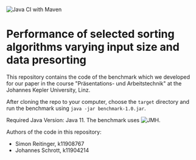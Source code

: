 ![Java CI with Maven](https://github.com/johannesschrott/Performance-of-selected-sorting-algorithms-varying-input-size-and-data-presorting/workflows/Java%20CI%20with%20Maven/badge.svg)

# Performance of selected sorting algorithms varying input size and data presorting
This repository contains the code of the benchmark which we developed for our paper in the course "Präsentations- und Arbeitstechnik" at the Johannes Kepler University, Linz.

After cloning the repo to your computer, choose the `target` directory and run the benchmark using `java -jar benchmark-1.0.jar`.

Required Java Version: Java 11.
The benchmark uses ![JMH](https://openjdk.java.net/projects/code-tools/jmh/).

Authors of the code in this repository:

* Simon Reitinger, k11908767
* Johannes Schrott, k11904214
